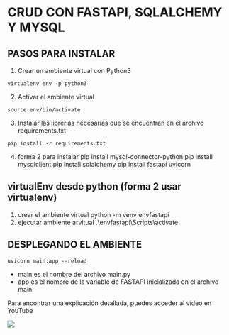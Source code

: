 # CRUD CON FASTAPI, SQLALCHEMY Y MYSQL



## PASOS PARA INSTALAR
1. Crear un ambiente virtual con Python3
```
virtualenv env -p python3

```
2. Activar el ambiente virtual
```
source env/bin/activate

```
3. Instalar las librerías necesarias que se encuentran en el archivo requirements.txt
```
pip install -r requirements.txt

```
4. forma 2 para instalar
pip install mysql-connector-python
pip install mysqlclient
pip install sqlalchemy
pip install fastapi uvicorn
## virtualEnv desde python (forma 2 usar virtualenv)
1. crear el ambiente virtual
python -m venv envfastapi
2. ejecutar ambiente arvitual
.\envfastapi\Scripts\activate

## DESPLEGANDO EL AMBIENTE
```
uvicorn main:app --reload

```
* main es el nombre del archivo main.py
* app es el nombre de la variable de FASTAPI inicializada en el archivo main


Para encontrar una explicación detallada, puedes acceder al video en YouTube

[![](http://img.youtube.com/vi/2ZXiW1ZQqqU/0.jpg)](https://www.youtube.com/watch?v=2ZXiW1ZQqqU "")

